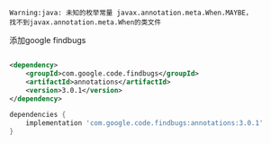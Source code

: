 ```shell
Warning:java: 未知的枚举常量 javax.annotation.meta.When.MAYBE， 
找不到javax.annotation.meta.When的类文件
```

添加google findbugs

```xml

<dependency>
    <groupId>com.google.code.findbugs</groupId>
    <artifactId>annotations</artifactId>
    <version>3.0.1</version>
</dependency>
```

`````groovy
dependencies {
    implementation 'com.google.code.findbugs:annotations:3.0.1'
}
`````
